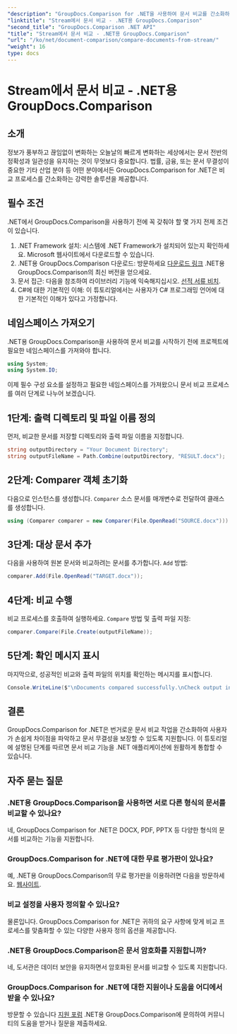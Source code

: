 ```yaml
---
"description": "GroupDocs.Comparison for .NET을 사용하여 문서 비교를 간소화하세요. 문서를 손쉽게 비교하고 파일 전체의 정확성을 보장하세요."
"linktitle": "Stream에서 문서 비교 - .NET용 GroupDocs.Comparison"
"second_title": "GroupDocs.Comparison .NET API"
"title": "Stream에서 문서 비교 - .NET용 GroupDocs.Comparison"
"url": "/ko/net/document-comparison/compare-documents-from-stream/"
"weight": 16
type: docs
---
```

# Stream에서 문서 비교 - .NET용 GroupDocs.Comparison

## 소개
정보가 풍부하고 끊임없이 변화하는 오늘날의 빠르게 변화하는 세상에서는 문서 전반의 정확성과 일관성을 유지하는 것이 무엇보다 중요합니다. 법률, 금융, 또는 문서 무결성이 중요한 기타 산업 분야 등 어떤 분야에서든 GroupDocs.Comparison for .NET은 비교 프로세스를 간소화하는 강력한 솔루션을 제공합니다.
## 필수 조건
.NET에서 GroupDocs.Comparison을 사용하기 전에 꼭 갖춰야 할 몇 가지 전제 조건이 있습니다.
1. .NET Framework 설치: 시스템에 .NET Framework가 설치되어 있는지 확인하세요. Microsoft 웹사이트에서 다운로드할 수 있습니다.
2. .NET용 GroupDocs.Comparison 다운로드: 방문하세요 [다운로드 링크](https://releases.groupdocs.com/comparison/net/) .NET용 GroupDocs.Comparison의 최신 버전을 얻으세요.
3. 문서 접근: 다음을 참조하여 라이브러리 기능에 익숙해지십시오. [선적 서류 비치](https://tutorials.groupdocs.com/comparison/net/).
4. C#에 대한 기본적인 이해: 이 튜토리얼에서는 사용자가 C# 프로그래밍 언어에 대한 기본적인 이해가 있다고 가정합니다.

## 네임스페이스 가져오기
.NET용 GroupDocs.Comparison을 사용하여 문서 비교를 시작하기 전에 프로젝트에 필요한 네임스페이스를 가져와야 합니다.
```csharp
using System;
using System.IO;
```
이제 필수 구성 요소를 설정하고 필요한 네임스페이스를 가져왔으니 문서 비교 프로세스를 여러 단계로 나누어 보겠습니다.
## 1단계: 출력 디렉토리 및 파일 이름 정의
먼저, 비교한 문서를 저장할 디렉토리와 출력 파일 이름을 지정합니다.
```csharp
string outputDirectory = "Your Document Directory";
string outputFileName = Path.Combine(outputDirectory, "RESULT.docx");
```
## 2단계: Comparer 객체 초기화
다음으로 인스턴스를 생성합니다. `Comparer` 소스 문서를 매개변수로 전달하여 클래스를 생성합니다.
```csharp
using (Comparer comparer = new Comparer(File.OpenRead("SOURCE.docx")))
```
## 3단계: 대상 문서 추가
다음을 사용하여 원본 문서와 비교하려는 문서를 추가합니다. `Add` 방법:
```csharp
comparer.Add(File.OpenRead("TARGET.docx"));
```
## 4단계: 비교 수행
비교 프로세스를 호출하여 실행하세요. `Compare` 방법 및 출력 파일 지정:
```csharp
comparer.Compare(File.Create(outputFileName));
```
## 5단계: 확인 메시지 표시
마지막으로, 성공적인 비교와 출력 파일의 위치를 확인하는 메시지를 표시합니다.
```csharp
Console.WriteLine($"\nDocuments compared successfully.\nCheck output in {outputDirectory}.");
```

## 결론
GroupDocs.Comparison for .NET은 번거로운 문서 비교 작업을 간소화하여 사용자가 손쉽게 차이점을 파악하고 문서 무결성을 보장할 수 있도록 지원합니다. 이 튜토리얼에 설명된 단계를 따르면 문서 비교 기능을 .NET 애플리케이션에 원활하게 통합할 수 있습니다.
## 자주 묻는 질문
### .NET용 GroupDocs.Comparison을 사용하면 서로 다른 형식의 문서를 비교할 수 있나요?
네, GroupDocs.Comparison for .NET은 DOCX, PDF, PPTX 등 다양한 형식의 문서를 비교하는 기능을 지원합니다.
### GroupDocs.Comparison for .NET에 대한 무료 평가판이 있나요?
예, .NET용 GroupDocs.Comparison의 무료 평가판을 이용하려면 다음을 방문하세요. [웹사이트](https://releases.groupdocs.com/).
### 비교 설정을 사용자 정의할 수 있나요?
물론입니다. GroupDocs.Comparison for .NET은 귀하의 요구 사항에 맞게 비교 프로세스를 맞춤화할 수 있는 다양한 사용자 정의 옵션을 제공합니다.
### .NET용 GroupDocs.Comparison은 문서 암호화를 지원합니까?
네, 도서관은 데이터 보안을 유지하면서 암호화된 문서를 비교할 수 있도록 지원합니다.
### GroupDocs.Comparison for .NET에 대한 지원이나 도움을 어디에서 받을 수 있나요?
방문할 수 있습니다 [지원 포럼](https://forum.groupdocs.com/c/comparison/12) .NET용 GroupDocs.Comparison에 문의하여 커뮤니티의 도움을 받거나 질문을 제출하세요.